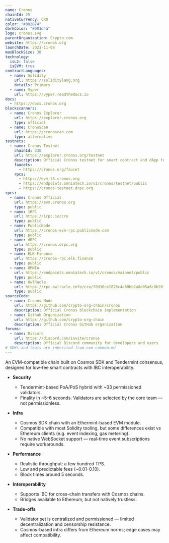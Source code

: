 ```yaml
---
name: Cronos
chainId: 25
nativeCurrency: CRO
color: "#002D74"
darkColor: "#001d4a"
logo: cronos.svg
parentOrganization: Crypto.com
website: https://cronos.org
launchDate: 2021-11-08
maxBlockSize: 30
technology:
  isL2: false
  isEVM: true
contractLanguages:
  - name: Solidity
    url: https://soliditylang.org
    details: Primary
  - name: Vyper
    url: https://vyper.readthedocs.io
docs:
  - https://docs.cronos.org
blockscanners:
  - name: Cronos Explorer
    url: https://explorer.cronos.org
    type: official
  - name: CronoScan
    url: https://cronoscan.com
    type: alternative
testnets:
  - name: Cronos Testnet
    chainId: 338
    url: https://explorer.cronos.org/testnet
    description: Official Cronos testnet for smart contract and dApp testing
    faucets:
      - https://cronos.org/faucet
    rpcs:
      - https://evm-t3.cronos.org
      - https://endpoints.omniatech.io/v1/cronos/testnet/public
      - https://cronos-testnet.drpc.org
rpcs:
  - name: Cronos Official
    url: https://evm.cronos.org
    type: public
  - name: 1RPC
    url: https://1rpc.io/cro
    type: public
  - name: PublicNode
    url: https://cronos-evm-rpc.publicnode.com
    type: public
  - name: dRPC
    url: https://cronos.drpc.org
    type: public
  - name: ELK Finance
    url: https://cronos-rpc.elk.finance
    type: public
  - name: OMNIA
    url: https://endpoints.omniatech.io/v1/cronos/mainnet/public
    type: public
  - name: OwlRacle
    url: https://rpc.owlracle.info/cro/70d38ce1826c4a60bb2a8e05a6c8b20f
    type: public
sourceCode:
  - name: Cronos Node
    url: https://github.com/crypto-org-chain/cronos
    description: Official Cronos blockchain implementation
  - name: Github Organization
    url: https://github.com/crypto-org-chain
    description: Official Cronos GitHub organization
forums:
  - name: Discord
    url: https://discord.com/invite/cronos
    description: Official Discord community for developers and users
# SDKs and tools are inherited from evm-common.md
---
```


An EVM-compatible chain built on Cosmos SDK and Tendermint consensus, designed for low-fee smart contracts with IBC interoperability.

- **Security**  
  - Tendermint-based PoA/PoS hybrid with ~33 permissioned validators.  
  - Finality in ~5–6 seconds. Validators are selected by the core team — not permissionless.  

- **Infra**  
  - Cosmos SDK chain with an Ethermint-based EVM module.  
  - Compatible with most Solidity tooling, but some differences exist vs Ethereum clients (e.g. event indexing, gas metering).  
  - No native WebSocket support — real-time event subscriptions require workarounds.  

- **Performance**  
  - Realistic throughput: a few hundred TPS.  
  - Low and predictable fees (~$0.01–$0.10).  
  - Block times around 5 seconds.  

- **Interoperability**  
  - Supports IBC for cross-chain transfers with Cosmos chains.  
  - Bridges available to Ethereum, but not natively trustless.  

- **Trade-offs**  
  - Validator set is centralized and permissioned — limited decentralization and censorship resistance.  
  - Cosmos-based infra differs from Ethereum norms; edge cases may affect compatibility.